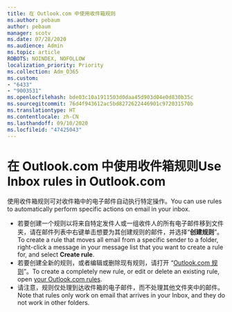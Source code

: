 ```yaml
---
title: 在 Outlook.com 中使用收件箱规则
ms.author: pebaum
author: pebaum
manager: scotv
ms.date: 07/28/2020
ms.audience: Admin
ms.topic: article
ROBOTS: NOINDEX, NOFOLLOW
localization_priority: Priority
ms.collection: Adm_O365
ms.custom:
- "6433"
- "9003531"
ms.openlocfilehash: bde03c10a1911503d0daa45d903d04e0d830b35c
ms.sourcegitcommit: 76d4f943612ac5bd8272622446901c972031570b
ms.translationtype: HT
ms.contentlocale: zh-CN
ms.lasthandoff: 09/10/2020
ms.locfileid: "47425043"
---
```

# <a name="use-inbox-rules-in-outlookcom"></a><span data-ttu-id="900e7-102">在 Outlook.com 中使用收件箱规则</span><span class="sxs-lookup"><span data-stu-id="900e7-102">Use Inbox rules in Outlook.com</span></span>

<span data-ttu-id="900e7-103">使用收件箱规则可对收件箱中的电子邮件自动执行特定操作。</span><span class="sxs-lookup"><span data-stu-id="900e7-103">You can use rules to automatically perform specific actions on email in your inbox.</span></span>

- <span data-ttu-id="900e7-104">若要创建一个规则以将来自特定发件人或一组收件人的所有电子邮件移到文件夹，请在邮件列表中右键单击想要为其创建规则的邮件，并选择“**创建规则**”。</span><span class="sxs-lookup"><span data-stu-id="900e7-104">To create a rule that moves all email from a specific sender to a folder, right-click a message in your message list that you want to create a rule for, and select  **Create rule**.</span></span>
- <span data-ttu-id="900e7-105">若要创建全新的规则，或者编辑或删除现有规则，请打开 “[Outlook.com 规则](https://go.microsoft.com/fwlink/?linkid=2118142)”。</span><span class="sxs-lookup"><span data-stu-id="900e7-105">To create a completely new rule, or edit or delete an existing rule, open [your Outlook.com rules](https://go.microsoft.com/fwlink/?linkid=2118142).</span></span>
- <span data-ttu-id="900e7-106">请注意，规则仅处理到达收件箱的电子邮件，而不处理其他文件夹中的邮件。</span><span class="sxs-lookup"><span data-stu-id="900e7-106">Note that rules only work on email that arrives in your Inbox, and they do not work in other folders.</span></span>
